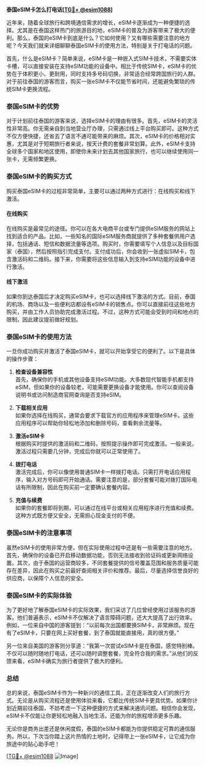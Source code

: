**泰国eSIM卡怎么打电话[[TG💪+ @esim1088](https://t.me/s/esim1088)]**

近年来，随着全球旅行和跨境通信需求的增长，eSIM卡逐渐成为一种便捷的选择。尤其是在泰国这样热门的旅游目的地，eSIM卡的普及为游客带来了极大的便利。那么，泰国的eSIM卡到底是什么？它如何使用？又有哪些需要注意的地方呢？今天我们就来详细聊聊泰国eSIM卡的使用方法，特别是关于打电话的问题。

首先，什么是eSIM卡？简单来说，eSIM卡是一种嵌入式SIM卡技术，不需要实体卡槽，可以直接安装在支持eSIM功能的设备中。相比于传统SIM卡，eSIM卡的优势在于体积更小、更耐用，同时支持多号码切换，非常适合经常跨国旅行的人群。对于前往泰国的游客而言，购买一张eSIM卡不仅能节省时间，还能避免繁琐的传统SIM卡更换流程。

### 泰国eSIM卡的优势

对于计划前往泰国的游客来说，选择eSIM卡的理由有很多。首先，eSIM卡的灵活性非常高。你无需亲自到当地营业厅办理，只需通过线上平台购买即可。这种方式不仅方便快捷，还省去了语言不通可能带来的麻烦。其次，eSIM卡的价格相对实惠，尤其是对于短期旅行者来说，按天计费的套餐非常划算。此外，eSIM卡支持全球多个国家和地区使用，即使你未来计划去其他国家旅行，也可以继续使用同一张卡，无需频繁更换。

### 泰国eSIM卡的购买方式

购买泰国eSIM卡的过程非常简单，主要可以通过两种方式进行：在线购买和线下激活。

#### 在线购买

在线购买是最常见的途径。你可以在各大电商平台或专门提供eSIM服务的网站上找到适合的产品。比如，一些知名的国际eSIM服务商就提供了多种套餐供用户选择，包括通话、短信和数据流量等选项。购买时，你需要填写个人信息以及目标国家（泰国），然后按照指引完成支付。支付成功后，你会收到一张虚拟SIM卡，包含激活码和二维码。接下来，你需要将这些信息输入到支持eSIM功能的设备中进行激活。

#### 线下激活

如果你到达泰国后才决定购买eSIM卡，也可以选择线下激活的方式。目前，泰国的机场、商场以及一些便利店都设有eSIM卡的销售点。你可以直接前往这些地方购买，并由工作人员协助完成激活过程。不过，这种方式可能会受到时间和地点的限制，因此建议提前做好规划。

### 泰国eSIM卡的使用方法

一旦你成功购买并激活了泰国eSIM卡，就可以开始享受它的便利了。以下是具体的操作步骤：

1. **检查设备兼容性**  
   首先，确保你的手机或其他设备支持eSIM功能。大多数现代智能手机都支持eSIM，但如果你的设备较老，可能需要更换设备才能使用。你可以查阅设备说明书或访问制造商官网查询是否支持eSIM。

2. **下载相关应用**  
   如果你选择在线购买，通常会要求下载官方的应用程序来管理eSIM卡。这些应用程序可以帮助你轻松地添加和删除号码，查看剩余流量等。

3. **激活eSIM卡**  
   根据购买时提供的激活码和二维码，按照提示操作即可完成激活。一般来说，激活过程只需要几分钟，完成后你就可以正常使用了。

4. **拨打电话**  
   激活完成后，你可以像使用普通SIM卡一样拨打电话。只需打开电话应用程序，输入对方号码即可开始通话。需要注意的是，部分套餐可能对拨打国际电话有所限制，因此在购买前一定要确认套餐内容。

5. **充值与续费**  
   如果你的套餐即将到期，可以通过在线平台或相关应用程序进行充值和续费。这种方式既方便又安全，无需担心现金支付的不便。

### 泰国eSIM卡的注意事项

虽然eSIM卡的使用非常方便，但在实际使用过程中还是有一些需要注意的地方。首先，确保你的设备已开启移动数据功能，否则无法接收到验证码或更新网络设置。其次，由于泰国的运营商较多，不同套餐提供的信号覆盖范围和服务质量可能存在差异，因此在购买之前最好查阅相关评价和推荐。最后，尽量选择信誉良好的供应商，以保障个人信息的安全。

### 泰国eSIM卡的实际体验

为了更好地了解泰国eSIM卡的实际效果，我们采访了几位曾经使用过该服务的游客。他们普遍表示，eSIM卡不仅解决了语言障碍问题，还大大提高了出行效率。例如，一位来自中国的游客提到：“以前每次出国都要换SIM卡，非常麻烦。现在有了eSIM卡，只要在网上买好套餐，到了泰国就能直接用，真的很方便。”

另一位来自美国的游客则分享道：“我第一次尝试eSIM卡是在泰国，感觉特别棒。不仅可以随时随地打电话，还可以随时调整套餐，完全符合我的需求。”从他们的反馈来看，eSIM卡确实为旅行者提供了极大的便利。

### 总结

总的来说，泰国eSIM卡作为一种新兴的通信工具，正在逐渐改变人们的旅行方式。无论是从购买流程还是使用体验来看，它都比传统SIM卡更具优势。如果你计划近期前往泰国，不妨考虑一下这种便捷的方式来解决通讯问题。相信你会发现，eSIM卡不仅能让你更轻松地融入当地生活，还能为你的旅程增添更多乐趣。

无论你是商务出差还是休闲度假，泰国的eSIM卡都能为你提供稳定可靠的通信服务。所以，下次当你踏上这片热情的土地时，记得带上一张eSIM卡，让它成为你旅途中的贴心助手吧！

[[TG💪+ @esim1088](https://t.me/s/esim1088) ![Image](https://i.postimg.cc/4NQfJmqS/Snipaste-2025-05-13-00-14-12.png)]